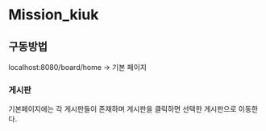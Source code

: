 # Mission_kiuk

## 구동방법

localhost:8080/board/home -> 기본 페이지

### 게시판
기본페이지에는 각 게시판들이 존재하며 게시판을 클릭하면 선택한 게시판으로 이동한다.
